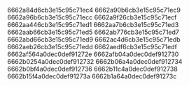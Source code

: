 6662a84d6cb3e15c95c71ec4
6662a90b6cb3e15c95c71ec9
6662a96b6cb3e15c95c71ecc
6662a9f26cb3e15c95c71ecf
6662aa446cb3e15c95c71ed1
6662aa7b6cb3e15c95c71ed3
6662aab66cb3e15c95c71ed5
6662ab776cb3e15c95c71ed7
6662abd66cb3e15c95c71ed9
6662ac4d6cb3e15c95c71edb
6662aeb26cb3e15c95c71edd
6662aedf6cb3e15c95c71edf
6662af564a0dec0def91272e
6662afb04a0dec0def912730
6662b0254a0dec0def912732
6662b06a4a0dec0def912734
6662b0bf4a0dec0def912736
6662b11c4a0dec0def912738
6662b15f4a0dec0def91273a
6662b1a64a0dec0def91273c
